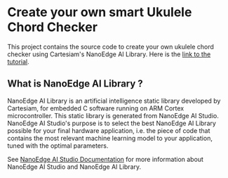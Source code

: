 # Create your own smart Ukulele Chord Checker
This project contains the source code to create your own ukulele chord checker using Cartesiam's NanoEdge AI Library.
Here is the [link to the tutorial](https://cartesiam-neai-docs.readthedocs-hosted.com/tutorials/ukulele/ukulele.html).

## What is NanoEdge AI Library ?
NanoEdge AI Library is an artificial intelligence static library developed by Cartesiam, for embedded C software running on ARM Cortex microcontroller. This static library is generated from NanoEdge AI Studio.
NanoEdge AI Studio's purpose is to select the best NanoEdge AI Library possible for your final hardware application, i.e. the piece of code that contains the most relevant machine learning model to your application, tuned with the optimal parameters.

See [NanoEdge AI Studio Documentation](https://cartesiam-neai-docs.readthedocs-hosted.com/) for more information about NanoEdge AI Studio and NanoEdge AI Library.